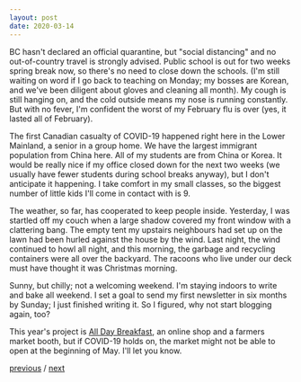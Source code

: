 ```yaml
---
layout: post
date: 2020-03-14
---
```


BC hasn't declared an official quarantine, but "social distancing" and no out-of-country travel is strongly advised. Public school is out for two weeks spring break now, so there's no need to close down the schools. (I'm still waiting on word if I go back to teaching on Monday; my bosses are Korean, and we've been diligent about gloves and cleaning all month). My cough is still hanging on, and the cold outside means my nose is running constantly. But with no fever, I'm confident the worst of my February flu is over (yes, it lasted all of February).

The first Canadian casualty of COVID-19 happened right here in the Lower Mainland, a senior in a group home. We have the largest immigrant population from China here. All of my students are from China or Korea. It would be really nice if my office closed down for the next two weeks (we usually have fewer students during school breaks anyway), but I don't anticipate it happening. I take comfort in my small classes, so the biggest number of little kids I'll come in contact with is 9.

The weather, so far, has cooperated to keep people inside. Yesterday, I was startled off my couch when a large shadow covered my front window with a clattering bang. The empty tent my upstairs neighbours had set up on the lawn had been hurled against the house by the wind. Last night, the wind continued to howl all night, and this morning, the garbage and recycling containers were all over the backyard. The racoons who live under our deck must have thought it was Christmas morning.

Sunny, but chilly; not a welcoming weekend. I'm staying indoors to write and bake all weekend. I set a goal to send my first newsletter in six months by Sunday; I just finished writing it. So I figured, why not start blogging again, too?

This year's project is [All Day Breakfast](http://alldaybreakfast.org), an online shop and a farmers market booth, but if COVID-19 holds on, the market might not be able to open at the beginning of May. I'll let you know. 

<a href="{{page.previous.url}}">previous</a> / <a href="{{page.next.url}}">next</a>
